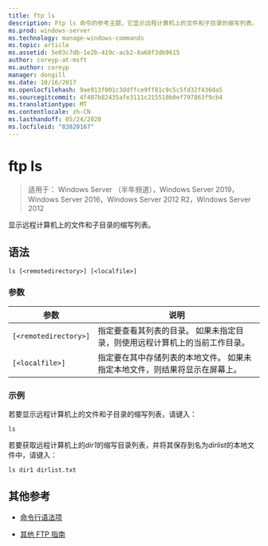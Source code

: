 ```yaml
---
title: ftp ls
description: Ftp ls 命令的参考主题，它显示远程计算机上的文件和子目录的缩写列表。
ms.prod: windows-server
ms.technology: manage-windows-commands
ms.topic: article
ms.assetid: 5e03c7db-1e2b-419c-acb2-8a68f3db9615
author: coreyp-at-msft
ms.author: coreyp
manager: dongill
ms.date: 10/16/2017
ms.openlocfilehash: 9ae913f001c3ddffce9ff81c9c5c5fd32f436da5
ms.sourcegitcommit: 4f407b82435afe3111c215510b0ef797863f9cb4
ms.translationtype: MT
ms.contentlocale: zh-CN
ms.lasthandoff: 05/24/2020
ms.locfileid: "83820167"
---
```

# <a name="ftp-ls"></a>ftp ls

> 适用于： Windows Server （半年频道），Windows Server 2019，Windows Server 2016，Windows Server 2012 R2，Windows Server 2012

显示远程计算机上的文件和子目录的缩写列表。

## <a name="syntax"></a>语法

```
ls [<remotedirectory>] [<localfile>]
```

### <a name="parameters"></a>参数

| 参数 | 说明 |
| --------- |------------ |
| `[<remotedirectory>]` | 指定要查看其列表的目录。 如果未指定目录，则使用远程计算机上的当前工作目录。 |
| `[<localfile>]` | 指定要在其中存储列表的本地文件。 如果未指定本地文件，则结果将显示在屏幕上。 |

### <a name="examples"></a>示例

若要显示远程计算机上的文件和子目录的缩写列表，请键入：

```
ls
```

若要获取远程计算机上的*dir1*的缩写目录列表，并将其保存到名为*dirlist*的本地文件中，请键入：

```
ls dir1 dirlist.txt
```

## <a name="additional-references"></a>其他参考

- [命令行语法项](command-line-syntax-key.md)

- [其他 FTP 指南](https://docs.microsoft.com/previous-versions/orphan-topics/ws.10/cc756013(v=ws.10))

